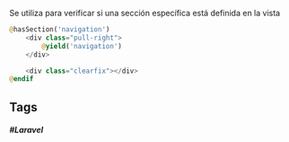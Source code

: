 Se utiliza para verificar si una sección específica está definida en la vista

```php
@hasSection('navigation')
    <div class="pull-right">
        @yield('navigation')
    </div>

    <div class="clearfix"></div>
@endif
```

## Tags

##### #Laravel